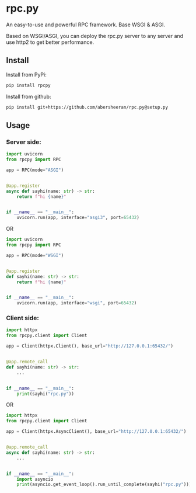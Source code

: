 # rpc.py

An easy-to-use and powerful RPC framework. Base WSGI & ASGI.

Based on WSGI/ASGI, you can deploy the rpc.py server to any server and use http2 to get better performance.

## Install

Install from PyPi:

```bash
pip install rpcpy
```

Install from github:

```bash
pip install git+https://github.com/abersheeran/rpc.py@setup.py
```

## Usage

### Server side:

```python
import uvicorn
from rpcpy import RPC

app = RPC(mode="ASGI")


@app.register
async def sayhi(name: str) -> str:
    return f"hi {name}"


if __name__ == "__main__":
    uvicorn.run(app, interface="asgi3", port=65432)
```

OR

```python
import uvicorn
from rpcpy import RPC

app = RPC(mode="WSGI")


@app.register
def sayhi(name: str) -> str:
    return f"hi {name}"


if __name__ == "__main__":
    uvicorn.run(app, interface="wsgi", port=65432)
```

### Client side:

```python
import httpx
from rpcpy.client import Client

app = Client(httpx.Client(), base_url="http://127.0.0.1:65432/")


@app.remote_call
def sayhi(name: str) -> str:
    ...


if __name__ == "__main__":
    print(sayhi("rpc.py"))
```

OR

```python
import httpx
from rpcpy.client import Client

app = Client(httpx.AsyncClient(), base_url="http://127.0.0.1:65432/")


@app.remote_call
async def sayhi(name: str) -> str:
    ...


if __name__ == "__main__":
    import asyncio
    print(asyncio.get_event_loop().run_until_complete(sayhi("rpc.py")))
```
